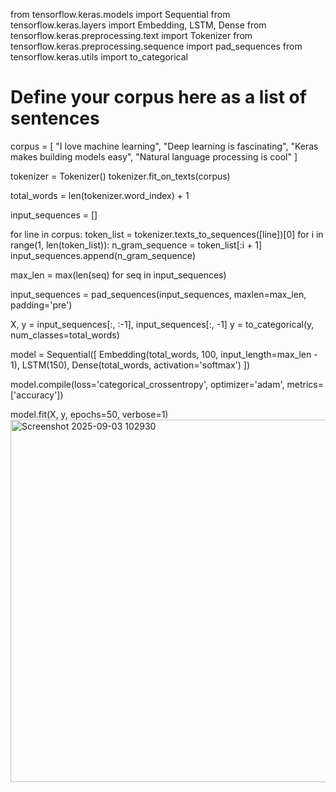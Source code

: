 from tensorflow.keras.models import Sequential
from tensorflow.keras.layers import Embedding, LSTM, Dense
from tensorflow.keras.preprocessing.text import Tokenizer
from tensorflow.keras.preprocessing.sequence import pad_sequences
from tensorflow.keras.utils import to_categorical

# Define your corpus here as a list of sentences
corpus = [
    "I love machine learning",
    "Deep learning is fascinating",
    "Keras makes building models easy",
    "Natural language processing is cool"
]

tokenizer = Tokenizer()
tokenizer.fit_on_texts(corpus)

total_words = len(tokenizer.word_index) + 1

input_sequences = []

for line in corpus:
    token_list = tokenizer.texts_to_sequences([line])[0]
    for i in range(1, len(token_list)):
        n_gram_sequence = token_list[:i + 1]
        input_sequences.append(n_gram_sequence)

max_len = max(len(seq) for seq in input_sequences)

input_sequences = pad_sequences(input_sequences, maxlen=max_len, padding='pre')

X, y = input_sequences[:, :-1], input_sequences[:, -1]
y = to_categorical(y, num_classes=total_words)

model = Sequential([
    Embedding(total_words, 100, input_length=max_len - 1),
    LSTM(150),
    Dense(total_words, activation='softmax')
])

model.compile(loss='categorical_crossentropy', optimizer='adam', metrics=['accuracy'])

model.fit(X, y, epochs=50, verbose=1)
<img width="1037" height="580" alt="Screenshot 2025-09-03 102930" src="https://github.com/user-attachments/assets/32a1066a-bd62-4d1a-89e7-49ebda9f730d" />
